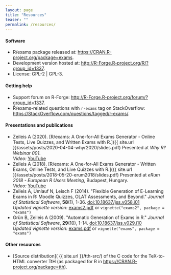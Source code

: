 ```yaml
---
layout: page
title: "Resources"
teaser: ""
permalink: /resources/
---
```


#### Software

- R/exams package released at: <https://CRAN.R-project.org/package=exams>.
- Development version hosted at: <http://R-Forge.R-project.org/R/?group_id=1337>.
- License: GPL-2 \| GPL-3.


#### Getting help

- Support forum on R-Forge: <http://R-Forge.R-project.org/forum/?group_id=1337>.
- R/exams-related questions with `r-exams` tag on StackOverflow: <https://StackOverflow.com/questions/tagged/r-exams/>.


#### Presentations and publications

- Zeileis A (2020). [R/exams: A One-for-All Exams Generator - Online Tests, Live Quizzes, and Written Exams with R.]({{ site.url }}/assets/posts/2020-04-04-whyr2020/slides.pdf)
  Presented at _Why R? Webinar 001_.   
  _Video:_ [YouTube](https://www.youtube.com/watch?v=PnyCR7q4P4Q)
- Zeileis A (2018). [R/exams: A One-for-All Exams Generator - Written Exams, Online Tests, and Live Quizzes with R.]({{ site.url }}/assets/posts/2018-05-20-erum2018/slides.pdf)
  Presented at _eRum 2018 - European R Users Meeting_, Budapest, Hungary.   
  _Video:_ [YouTube](https://www.youtube.com/watch?v=NMIzbrklBEE)
- Zeileis A, Umlauf N, Leisch F (2014). "Flexible Generation of E-Learning Exams in R:
  Moodle Quizzes, OLAT Assessments, and Beyond." _Journal of Statistical Software_, **58**(1), 1-36.
  [doi:10.18637/jss.v058.i01](http://dx.doi.org/10.18637/jss.v058.i01)   
  _Updated vignette version:_ [exams2.pdf](https://CRAN.R-project.org/web/packages/exams/vignettes/exams2.pdf)
  or `vignette("exams2", package = "exams")`
- Grün B, Zeileis A (2009). "Automatic Generation of Exams in R."
  _Journal of Statistical Software_, **29**(10), 1-14. [doi:10.18637/jss.v029.i10](http://dx.doi.org/10.18637/jss.v029.i10)   
  _Updated vignette version:_ [exams.pdf](https://CRAN.R-project.org/web/packages/exams/vignettes/exams.pdf)
  or `vignette("exams", package = "exams")`


#### Other resources
  
- [Source distribution]( {{ site.url }}/tth-src/) of the C code for the TeX-to-HTML converter TtH (as packaged for R in <https://CRAN.R-project.org/package=tth>).

